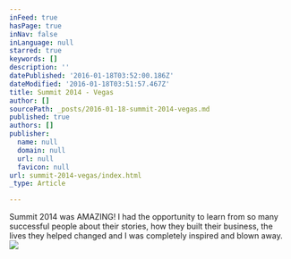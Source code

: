 ```yaml
---
inFeed: true
hasPage: true
inNav: false
inLanguage: null
starred: true
keywords: []
description: ''
datePublished: '2016-01-18T03:52:00.186Z'
dateModified: '2016-01-18T03:51:57.467Z'
title: Summit 2014 - Vegas
author: []
sourcePath: _posts/2016-01-18-summit-2014-vegas.md
published: true
authors: []
publisher:
  name: null
  domain: null
  url: null
  favicon: null
url: summit-2014-vegas/index.html
_type: Article

---
```

Summit 2014 was AMAZING! I had the opportunity to learn from so many successful people about their stories, how they built their business, the lives they helped changed and I was completely inspired and blown away.
![](https://the-grid-user-content.s3-us-west-2.amazonaws.com/2d82c000-5f3a-4c01-9baa-701caa0746f8.JPG)